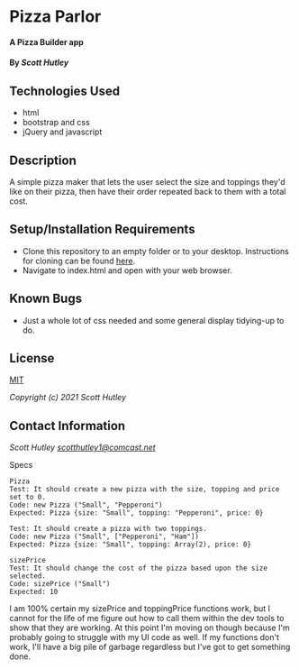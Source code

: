 # Pizza Parlor

#### A Pizza Builder app

#### By _**Scott Hutley**_

## Technologies Used

* html
* bootstrap and css
* jQuery and javascript

## Description

A simple pizza maker that lets the user select the size and toppings they'd like on their pizza, then have their order repeated back to them with a total cost.

## Setup/Installation Requirements

* Clone this repository to an empty folder or to your desktop. Instructions for cloning can be found [here](https://docs.github.com/en/github/creating-cloning-and-archiving-repositories/cloning-a-repository-from-github/cloning-a-repository).
* Navigate to index.html and open with your web browser.

## Known Bugs

* Just a whole lot of css needed and some general display tidying-up to do.

## License

[MIT](https://opensource.org/licenses/MIT)

_Copyright (c) 2021 Scott Hutley_

## Contact Information

_Scott Hutley <scotthutley1@comcast.net>_

Specs
```
Pizza
Test: It should create a new pizza with the size, topping and price set to 0.
Code: new Pizza ("Small", "Pepperoni")
Expected: Pizza {size: "Small", topping: "Pepperoni", price: 0}
```
```
Test: It should create a pizza with two toppings.
Code: new Pizza ("Small", ["Pepperoni", "Ham"])
Expected: Pizza {size: "Small", topping: Array(2), price: 0}
```
```
sizePrice
Test: It should change the cost of the pizza based upon the size selected.
Code: sizePrice ("Small")
Expected: 10
```


I am 100% certain my sizePrice and toppingPrice functions work, but I cannot for the life of me figure out how to call them within the dev tools to show that they are working. At this point I'm moving on though because I'm probably going to struggle with my UI code as well. If my functions don't work, I'll have a big pile of garbage regardless but I've got to get something done.

